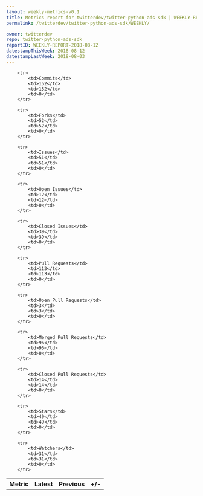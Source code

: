 ```yaml
---
layout: weekly-metrics-v0.1
title: Metrics report for twitterdev/twitter-python-ads-sdk | WEEKLY-REPORT-2018-08-12
permalink: /twitterdev/twitter-python-ads-sdk/WEEKLY/

owner: twitterdev
repo: twitter-python-ads-sdk
reportID: WEEKLY-REPORT-2018-08-12
datestampThisWeek: 2018-08-12
datestampLastWeek: 2018-08-03
---
```




<table style="width: 100%;">
    <tr>
        <th>Metric</th>
        <th>Latest</th>
        <th>Previous</th>
        <th>+/-</th>
    </tr>

        <tr>
            <td>Commits</td>
            <td>152</td>
            <td>152</td>
            <td>0</td>
        </tr>
        
        <tr>
            <td>Forks</td>
            <td>52</td>
            <td>52</td>
            <td>0</td>
        </tr>
        
        <tr>
            <td>Issues</td>
            <td>51</td>
            <td>51</td>
            <td>0</td>
        </tr>
        
        <tr>
            <td>Open Issues</td>
            <td>12</td>
            <td>12</td>
            <td>0</td>
        </tr>
        
        <tr>
            <td>Closed Issues</td>
            <td>39</td>
            <td>39</td>
            <td>0</td>
        </tr>
        
        <tr>
            <td>Pull Requests</td>
            <td>113</td>
            <td>113</td>
            <td>0</td>
        </tr>
        
        <tr>
            <td>Open Pull Requests</td>
            <td>3</td>
            <td>3</td>
            <td>0</td>
        </tr>
        
        <tr>
            <td>Merged Pull Requests</td>
            <td>96</td>
            <td>96</td>
            <td>0</td>
        </tr>
        
        <tr>
            <td>Closed Pull Requests</td>
            <td>14</td>
            <td>14</td>
            <td>0</td>
        </tr>
        
        <tr>
            <td>Stars</td>
            <td>49</td>
            <td>49</td>
            <td>0</td>
        </tr>
        
        <tr>
            <td>Watchers</td>
            <td>31</td>
            <td>31</td>
            <td>0</td>
        </tr>
        
</table>
